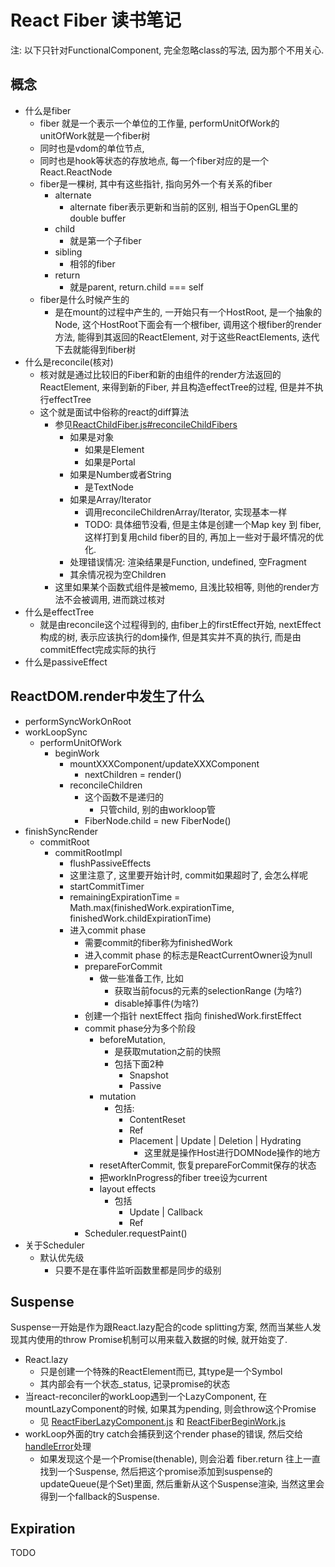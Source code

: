 # React Fiber 读书笔记

注: 以下只针对FunctionalComponent, 完全忽略class的写法, 因为那个不用关心.

## 概念
- 什么是fiber
    - fiber 就是一个表示一个单位的工作量, performUnitOfWork的unitOfWork就是一个fiber树
    - 同时也是vdom的单位节点,
    - 同时也是hook等状态的存放地点, 每一个fiber对应的是一个React.ReactNode
    - fiber是一棵树, 其中有这些指针, 指向另外一个有关系的fiber
        - alternate
            - alternate fiber表示更新和当前的区别, 相当于OpenGL里的double buffer
        - child
            - 就是第一个子fiber
        - sibling
            - 相邻的fiber
        - return
            - 就是parent, return.child === self
    - fiber是什么时候产生的
        - 是在mount的过程中产生的, 一开始只有一个HostRoot, 是一个抽象的Node, 这个HostRoot下面会有一个根fiber, 调用这个根fiber的render方法, 能得到其返回的ReactElement, 对于这些ReactElements, 迭代下去就能得到fiber树
- 什么是reconcile(核对)
    - 核对就是通过比较旧的Fiber和新的由组件的render方法返回的ReactElement, 来得到新的Fiber, 并且构造effectTree的过程, 但是并不执行effectTree
    - 这个就是面试中俗称的react的diff算法
        - 参见[ReactChildFiber.js#reconcileChildFibers](https://github.com/facebook/react/blob/master/packages/react-reconciler/src/ReactChildFiber.js#L1293)
            - 如果是对象
                - 如果是Element
                - 如果是Portal
            - 如果是Number或者String
                - 是TextNode
            - 如果是Array/Iterator
                - 调用reconcileChildrenArray/Iterator, 实现基本一样
                - TODO: 具体细节没看, 但是主体是创建一个Map key 到 fiber, 这样打到复用child fiber的目的, 再加上一些对于最坏情况的优化.
            - 处理错误情况: 渲染结果是Function, undefined, 空Fragment
            - 其余情况视为空Children
        - 这里如果某个函数式组件是被memo, 且浅比较相等, 则他的render方法不会被调用, 进而跳过核对
- 什么是effectTree
    - 就是由reconcile这个过程得到的, 由fiber上的firstEffect开始, nextEffect构成的树, 表示应该执行的dom操作, 但是其实并不真的执行, 而是由commitEffect完成实际的执行
- 什么是passiveEffect


## ReactDOM.render中发生了什么

- performSyncWorkOnRoot
- workLoopSync
    - performUnitOfWork
        - beginWork
            - mountXXXComponent/updateXXXComponent
                - nextChildren = render()
            - reconcileChildren
                - 这个函数不是递归的
                    - 只管child, 别的由workloop管
                - FiberNode.child = new FiberNode()
- finishSyncRender
    - commitRoot
        - commitRootImpl
            - flushPassiveEffects
            - 这里注意了, 这里要开始计时, commit如果超时了, 会怎么样呢
            - startCommitTimer
            - remainingExpirationTime = Math.max(finishedWork.expirationTime, finishedWork.childExpirationTime)
            - 进入commit phase
                - 需要commit的fiber称为finishedWork
                - 进入commit phase 的标志是ReactCurrentOwner设为null
                - prepareForCommit
                    - 做一些准备工作, 比如
                        - 获取当前focus的元素的selectionRange (为啥?)
                        - disable掉事件(为啥?)
                - 创建一个指针 nextEffect 指向 finishedWork.firstEffect
                - commit phase分为多个阶段
                    - beforeMutation, 
                        - 是获取mutation之前的快照
                        - 包括下面2种
                            - Snapshot
                            - Passive
                    - mutation
                        - 包括:
                            - ContentReset
                            - Ref
                            - Placement | Update | Deletion | Hydrating
                                - 这里就是操作Host进行DOMNode操作的地方
                    - resetAfterCommit, 恢复prepareForCommit保存的状态
                    - 把workInProgress的fiber tree设为current
                    - layout effects
                        - 包括
                            - Update | Callback
                            - Ref
                - Scheduler.requestPaint()
- 关于Scheduler
    - 默认优先级
        - 只要不是在事件监听函数里都是同步的级别

## Suspense

Suspense一开始是作为跟React.lazy配合的code splitting方案, 然而当某些人发现其内使用的throw Promise机制可以用来载入数据的时候, 就开始变了.

- React.lazy
    - 只是创建一个特殊的ReactElement而已, 其type是一个Symbol
    - 其内部会有一个状态_status, 记录promise的状态
- 当react-reconciler的workLoop遇到一个LazyComponent, 在mountLazyComponent的时候, 如果其为pending, 则会throw这个Promise
    - 见 [ReactFiberLazyComponent.js](https://github.com/facebook/react/blob/master/packages/react-reconciler/src/ReactFiberLazyComponent.js) 和 [ReactFiberBeginWork.js](https://github.com/facebook/react/blob/master/packages/react-reconciler/src/ReactFiberBeginWork.js#L1112)
- workLoop外面的try catch会捕获到这个render phase的错误, 然后交给[handleError](https://github.com/facebook/react/blob/master/packages/react-reconciler/src/ReactFiberWorkLoop.js#L1279)处理
    - 如果发现这个是一个Promise(thenable), 则会沿着 fiber.return 往上一直找到一个Suspense, 然后把这个promise添加到suspense的updateQueue(是个Set)里面, 然后重新从这个Suspense渲染, 当然这里会得到一个fallback的Suspense.
    

## Expiration

TODO
